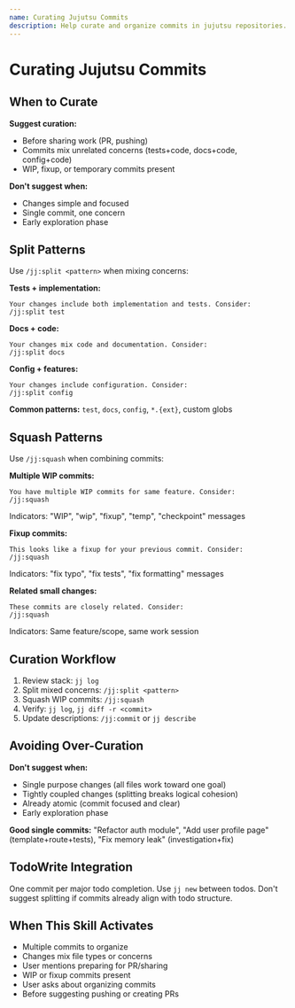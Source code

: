 ```yaml
---
name: Curating Jujutsu Commits
description: Help curate and organize commits in jujutsu repositories. Use when working with multiple commits, WIP changes, or preparing work for sharing. Suggests when to split, squash, or reorganize commits based on change patterns.
---
```


# Curating Jujutsu Commits

## When to Curate

**Suggest curation:**

- Before sharing work (PR, pushing)
- Commits mix unrelated concerns (tests+code, docs+code, config+code)
- WIP, fixup, or temporary commits present

**Don't suggest when:**

- Changes simple and focused
- Single commit, one concern
- Early exploration phase

## Split Patterns

Use `/jj:split <pattern>` when mixing concerns:

**Tests + implementation:**

```
Your changes include both implementation and tests. Consider:
/jj:split test
```

**Docs + code:**

```
Your changes mix code and documentation. Consider:
/jj:split docs
```

**Config + features:**

```
Your changes include configuration. Consider:
/jj:split config
```

**Common patterns:** `test`, `docs`, `config`, `*.{ext}`, custom globs

## Squash Patterns

Use `/jj:squash` when combining commits:

**Multiple WIP commits:**

```
You have multiple WIP commits for same feature. Consider:
/jj:squash
```

Indicators: "WIP", "wip", "fixup", "temp", "checkpoint" messages

**Fixup commits:**

```
This looks like a fixup for your previous commit. Consider:
/jj:squash
```

Indicators: "fix typo", "fix tests", "fix formatting" messages

**Related small changes:**

```
These commits are closely related. Consider:
/jj:squash
```

Indicators: Same feature/scope, same work session

## Curation Workflow

1. Review stack: `jj log`
2. Split mixed concerns: `/jj:split <pattern>`
3. Squash WIP commits: `/jj:squash`
4. Verify: `jj log`, `jj diff -r <commit>`
5. Update descriptions: `/jj:commit` or `jj describe`

## Avoiding Over-Curation

**Don't suggest when:**

- Single purpose changes (all files work toward one goal)
- Tightly coupled changes (splitting breaks logical cohesion)
- Already atomic (commit focused and clear)
- Early exploration phase

**Good single commits:** "Refactor auth module", "Add user profile page" (template+route+tests), "Fix memory leak" (investigation+fix)

## TodoWrite Integration

One commit per major todo completion. Use `jj new` between todos. Don't suggest splitting if commits already align with todo structure.

## When This Skill Activates

- Multiple commits to organize
- Changes mix file types or concerns
- User mentions preparing for PR/sharing
- WIP or fixup commits present
- User asks about organizing commits
- Before suggesting pushing or creating PRs

